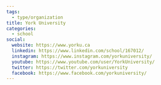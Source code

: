 ```yaml
---
tags:
  - type/organization
title: York University
categories:
  - school
social:
  website: https://www.yorku.ca
  linkedin: https://www.linkedin.com/school/167012/
  instagram: https://www.instagram.com/yorkuniversity/
  youtube: https://www.youtube.com/user/YorkUniversity/
  twitter: https://twitter.com/yorkuniversity
  facebook: https://www.facebook.com/yorkuniversity/
---
```

